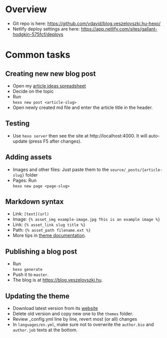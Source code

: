# Overview

- Git repo is here: https://github.com/vdavid/blog.veszelovszki.hu-hexo/
- Netlify deploy settings are here: https://app.netlify.com/sites/gallant-hodgkin-575fcf/deploys

# Common tasks
## Creating new new blog post

- Open my [article ideas spreadsheet](https://docs.google.com/spreadsheets/d/1oxPuH4ZkkKty4QoBaoM27OCdgCCKFu4WHwZYn9XLn1M/edit#gid=0)
- Decide on the topic
- Run<br>`hexo new post <article-slug>`
- Open newly created md file and enter the article title in the header.

## Testing
- Use `hexo server` then see the site at http://localhost:4000. It will auto-update (press F5 after changes). 

## Adding assets
- Images and other files: Just paste them to the `source/_posts/{article-slug}` folder
- Pages: Run<br>`hexo new page <page-slug>`

## Markdown syntax

- Link: `[text](url)`
- Image: `{% asset_img example-image.jpg This is an example image %}`
- Link: `{% asset_link slug title %}`
- Path: `{% asset_path filename.ext %}`
- More tips in [theme documentation](https://github.com/LouisBarranqueiro/hexo-theme-tranquilpeak/blob/master/DOCUMENTATION.md).

## Publishing a blog post

- Run<br>`hexo generate`
- Push it to `master`.
- The blog is at https://blog.veszelovszki.hu.

## Updating the theme

- Download latest version from its [website](https://github.com/LouisBarranqueiro/hexo-theme-tranquilpeak/blob/master/)
- Delete old version and copy new one to the `themes` folder.
- Review _config.yml line by line, revert most (or all) changes
- In `languages/en.yml`, make sure not to overwrite the `author.bio` and `author.job` texts at the bottom.